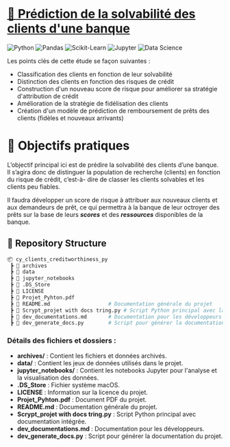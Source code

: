 # [🏦 Prédiction de la solvabilité des clients d'une banque](https://github.com/smdlabtech/cy_clients_creditworthiness_py/tree/main)
![Python](https://img.shields.io/badge/Python-3.8%2B-blue?logo=python)
![Pandas](https://img.shields.io/badge/Pandas-Data%20Processing-orange?logo=pandas)
![Scikit-Learn](https://img.shields.io/badge/Scikit--Learn-ML%20Modeling-yellow?logo=scikit-learn)
![Jupyter](https://img.shields.io/badge/Jupyter-Notebook-red?logo=jupyter)
![Data Science](https://img.shields.io/badge/Data%20Science-Machine%20Learning-success?logo=databricks)

Les points clés de cette étude se façon suivantes :  
- Classification des clients en fonction de leur solvabilité
- Distinction des clients en fonction des risques de crédit
- Construction d'un nouveau score de risque pour améliorer sa stratégie d'attribution de crédit
- Amélioration de la stratégie de fidélisation des clients
- Création d'un modèle de prédiction de remboursement de prêts des clients (fidèles et nouveaux arrivants)

# 🎯 Objectifs pratiques  
L’objectif principal ici est de prédire la solvabilité des clients d’une banque. Il s’agira
donc de distinguer la population de recherche (clients) en fonction du risque de crédit, c’est-à-
dire de classer les clients solvables et les clients peu fiables.  
  
Il faudra développer un score de risque à attribuer aux nouveaux clients et aux demandeurs de prêt, ce qui permettra
à la banque de leur octroyer des prêts sur la base de leurs ***scores*** et des ***ressources*** disponibles de la banque.


## 📂 Repository Structure

```bash
📦 cy_clients_creditworthiness_py
 ┣ 📂 archives
 ┣ 📂 data
 ┣ 📂 jupyter_notebooks
 ┣ 📜 .DS_Store
 ┣ 📜 LICENSE
 ┣ 📜 Projet_Pyhton.pdf
 ┣ 📜 README.md                   # Documentation générale du projet
 ┣ 📜 Scrypt_projet with docs tring.py # Script Python principal avec la documentation intégrée
 ┣ 📜 dev_documentations.md       # Documentation pour les développeurs
 ┣ 📜 dev_generate_docs.py        # Script pour générer la documentation
```

### Détails des fichiers et dossiers :

- **archives/** : Contient les fichiers et données archivés.
- **data/** : Contient les jeux de données utilisés dans le projet.
- **jupyter_notebooks/** : Contient les notebooks Jupyter pour l'analyse et la visualisation des données.
- **.DS_Store** : Fichier système macOS.
- **LICENSE** : Information sur la licence du projet.
- **Projet_Pyhton.pdf** : Document PDF du projet.
- **README.md** : Documentation générale du projet.
- **Scrypt_projet with docs tring.py** : Script Python principal avec documentation intégrée.
- **dev_documentations.md** : Documentation pour les développeurs.
- **dev_generate_docs.py** : Script pour générer la documentation du projet.
